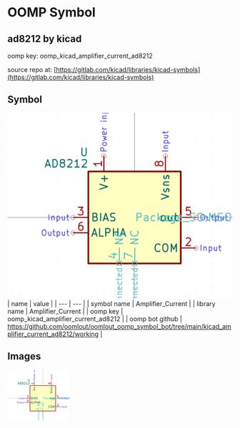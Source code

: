 # OOMP Symbol  
## ad8212  by kicad  
  
oomp key: oomp_kicad_amplifier_current_ad8212  
  
source repo at: [https://gitlab.com/kicad/libraries/kicad-symbols](https://gitlab.com/kicad/libraries/kicad-symbols)  
## Symbol  
  
[![working.png](working_600.png)](working.png)  
| name | value | 
| --- | --- | 
| symbol name | Amplifier_Current | 
| library name | Amplifier_Current | 
| oomp key | oomp_kicad_amplifier_current_ad8212 | 
| oomp bot github | https://github.com/oomlout/oomlout_oomp_symbol_bot/tree/main/kicad_amplifier_current_ad8212/working | 
## Images  
  
[![working.png](working_140.png)](working.png)  
